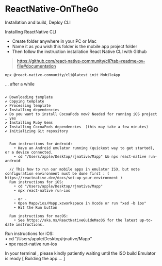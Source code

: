 # ReactNative-OnTheGo
Installation and build, Deploy CLI 


Installing ReactNative CLI 

* Create folder anywhere in your PC or Mac 
* Name it as you wish this folder is the mobile app project folder
* Then follow the instruction installation React Native CLI with Github 

> https://github.com/react-native-community/cli?tab=readme-ov-file#documentation

```
npx @react-native-community/cli@latest init MobileApp
```

... after a while 

```

✔ Downloading template
✔ Copying template
✔ Processing template
✔ Installing dependencies
✔ Do you want to install CocoaPods now? Needed for running iOS project … yes
✔ Installing Ruby Gems
✔ Installing CocoaPods dependencies  (this may take a few minutes)
✔ Initializing Git repository

  
  Run instructions for Android:
    • Have an Android emulator running (quickest way to get started), or a device connected.
    • cd "/Users/apple/Desktop/rjnative/Mapp" && npx react-native run-android

  // This how to run our mobile apps in emulator ISO, but note configuration environment must be done first : ( https://reactnative.dev/docs/set-up-your-environment )
  Run instructions for iOS:
    • cd "/Users/apple/Desktop/rjnative/Mapp"  
    • npx react-native run-ios

    - or -
    • Open Mapp/ios/Mapp.xcworkspace in Xcode or run "xed -b ios"
    • Hit the Run button
    
  Run instructions for macOS:
    • See https://aka.ms/ReactNativeGuideMacOS for the latest up-to-date instructions.

```

Run instructions for iOS:
 <br> • cd "/Users/apple/Desktop/rjnative/Mapp"
 <br> • npx react-native run-ios
    
In your terminal , please kindly patiently waiting until the ISO build Emulator is ready  [  Building the app.... ] 

